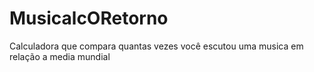 # MusicalcORetorno
Calculadora que compara quantas vezes você escutou uma musica em relação a media mundial
